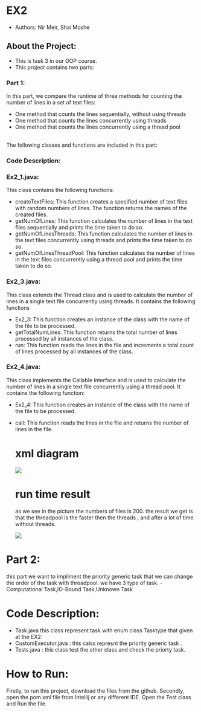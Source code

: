 
# EX2 

- Authors: Nir Meir, Shai Moshe

## About the Project:
- This is task 3  in our OOP course.
- This project contains two parts:

### Part 1:
 In this part, we compare the runtime of three methods for counting the number of lines in a set of text files:
  
- One method that counts the lines sequentially, without using threads
- One method that counts the lines concurrently using threads
- One method that counts the lines concurrently using a thread pool
<br />
 The following classes and functions are included in this part: 

### Code Description:

### Ex2_1.java:
This class contains the following functions:<br />

- createTextFiles: This function creates a specified number of text files with random numbers of lines. The function returns the names of the created files.
- getNumOfLines: This function calculates the number of lines in the text files sequentially and prints the time taken to do so.
- getNumOfLinesThreads: This function calculates the number of lines in the text files concurrently using threads and prints the time taken to do so.
- getNumOfLinesThreadPool: This function calculates the number of lines in the text files concurrently using a thread pool and prints the time taken to do so.

### Ex2_3.java:
This class extends the Thread class and is used to calculate the number of lines in a single text file concurrently using threads. It contains the following functions <br />
- Ex2_3: This function creates an instance of the class with the name of the file to be processed.
- getTotalNumLines: This function returns the total number of lines processed by all instances of the class.
- run: This function reads the lines in the file and increments a total count of lines processed by all instances of the class.


### Ex2_4.java:
This class implements the Callable interface and is used to calculate the number of lines in a single text file concurrently using a thread pool. It contains the following function:<br />

- Ex2_4: This function creates an instance of the class with the name of the file to be processed.
- call: This function reads the lines in the file and returns the number of lines in the file.



  # xml diagram 
  ![](https://i.ibb.co/qYBxs2F/Screenshot-2023-01-09-211932.jpg)
  
  
  # run time  result
  as we see in the picture the numbers of files is 200.
  the result we get is that the threadpool is the faster then the threads , and after a lot of time without threads.
  
  ![](https://i.ibb.co/v4k0Nmp/Screenshot-2023-01-09-211217.jpg)

# Part 2:
  this part we want to impliment the priority generic task that we can change the order of the task with threadpool.
  we have 3 type of task.
  -Computational Task,IO-Bound Task,Unknown Task
 
  
  
# Code Description:

- Task.java this class represent task with enum class Tasktype that given at the EX2: 
- CustomExecutor.java : this calss represnt the priority generic task .
- Tests.java : this class test the other class and check the priorty task.

# How to Run:
Firstly, to run this project, download the files from the github.
Secondly, open the pom.xml file from Intellij or any different IDE.
Open the Test class and Run the file.



